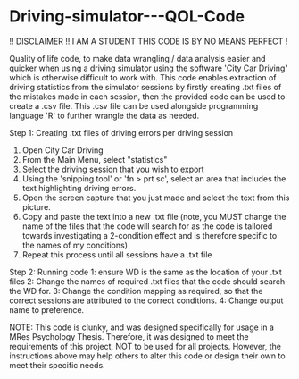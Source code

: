 # Driving-simulator---QOL-Code
!! DISCLAIMER !! I AM A STUDENT THIS CODE IS BY NO MEANS PERFECT !

Quality of life code, to make data wrangling / data analysis easier and quicker when using a driving simulator using the software 'City Car Driving' which is otherwise difficult to work with.
This code enables extraction of driving statistics from the simulator sessions by firstly creating .txt files of the mistakes made in each session, then the provided code can be used to create a .csv file.
This .csv file can be used alongside programming language 'R' to further wrangle the data as needed.

Step 1: Creating .txt files of driving errors per driving session
1. Open City Car Driving
2. From the Main Menu, select "statistics"
3. Select the driving session that you wish to export
4. Using the 'snipping tool' or 'fn > prt sc', select an area that includes the text highlighting driving errors.
5. Open the screen capture that you just made and select the text from this picture.
6. Copy and paste the text into a new .txt file (note, you MUST change the name of the files that the code will search for as the code is tailored towards investigating a 2-condition effect and is therefore specific to the names of my conditions)
7. Repeat this process until all sessions have a .txt file

Step 2: Running code
1: ensure WD is the same as the location of your .txt files
2: Change the names of required .txt files that the code should search the WD for.
3: Change the condition mapping as required, so that the correct sessions are attributed to the correct conditions.
4: Change output name to preference.

NOTE: This code is clunky, and was designed specifically for usage in a MRes Psychology Thesis. Therefore, it was designed to meet the requirements of this project, NOT to be used for all projects. However, the instructions above may help others to alter this code or design their own to meet their specific needs.
